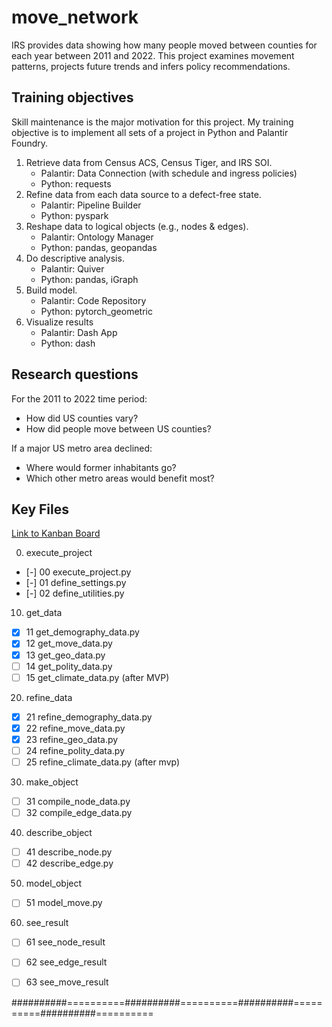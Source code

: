 # move_network

IRS provides data showing how many people moved between counties for each year
 between 2011 and 2022. This project examines movement patterns, projects future
 trends and infers policy recommendations.


## Training objectives
Skill maintenance is the major motivation for this project.  My training
 objective is to implement all sets of a project in Python and Palantir
 Foundry.

 1. Retrieve data from Census ACS, Census Tiger, and IRS SOI.
     + Palantir: Data Connection (with schedule and ingress policies)
     + Python: requests
 2. Refine data from each data source to a defect-free state.
     + Palantir: Pipeline Builder
     + Python: pyspark
 3. Reshape data to logical objects (e.g., nodes & edges).
     + Palantir: Ontology Manager
     + Python: pandas, geopandas
  4. Do descriptive analysis.
     + Palantir: Quiver
     + Python: pandas, iGraph
  5. Build model.
     + Palantir: Code Repository
     + Python: pytorch_geometric
  6. Visualize results
     + Palantir: Dash App
     + Python: dash


## Research questions

For the 2011 to 2022 time period:
+ How did US counties vary?
+ How did people move between US counties?

If a major US metro area declined:
+ Where would former inhabitants go?
+ Which other metro areas would benefit most?


 ## Key Files

 [Link to Kanban Board](https://github.com/users/sjoshuam/projects/4/views/1)

00. execute_project
  + [-] 00 execute_project.py
  + [-] 01 define_settings.py
  + [-] 02 define_utilities.py
10. get_data
  + [X] 11 get_demography_data.py
  + [X] 12 get_move_data.py
  + [X] 13 get_geo_data.py
  + [ ] 14 get_polity_data.py
  + [ ] 15 get_climate_data.py (after MVP)
20. refine_data
  + [X] 21 refine_demography_data.py
  + [X] 22 refine_move_data.py
  + [X] 23 refine_geo_data.py
  + [ ] 24 refine_polity_data.py
  + [ ] 25 refine_climate_data.py (after mvp)
30. make_object
  + [ ] 31 compile_node_data.py
  + [ ] 32 compile_edge_data.py
40. describe_object
  + [ ] 41 describe_node.py
  + [ ] 42 describe_edge.py
50. model_object
  + [ ] 51 model_move.py
60. see_result
  + [ ] 61 see_node_result
  + [ ] 62 see_edge_result
  + [ ] 63 see_move_result


##########==========##########==========##########==========##########==========
